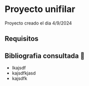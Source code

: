 # Proyecto unifilar

Proyecto creado el dia 4/9/2024

## Requisitos

## Bibliografia consultada 📖
- lkajsdf 
- kajsdfkjasd
- kajsdfk
